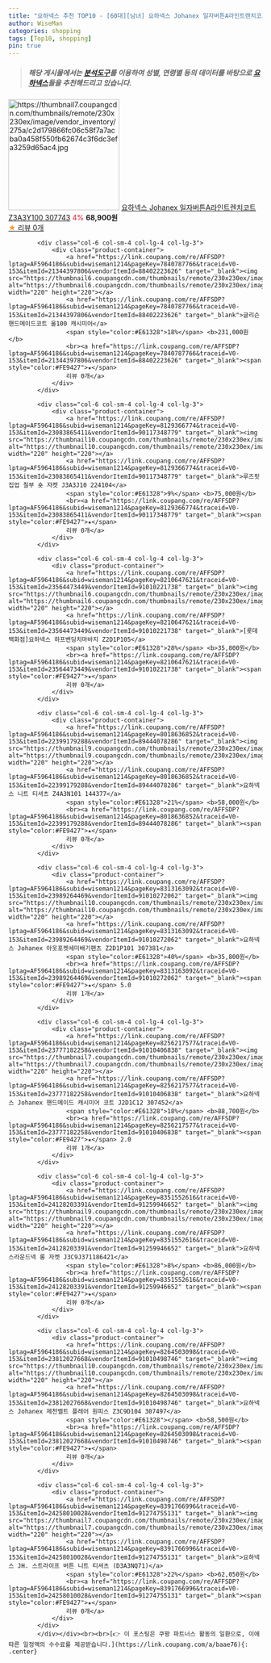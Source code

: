 ```yaml
---
title: "요하넥스 추천 TOP10 - [60대][남녀] 요하넥스 Johanex 일자버튼A라인트렌치코트 Z3A3Y100 307743"
author: WiseMan
categories: shopping
tags: [Top10, shopping]
pin: true
---
```


> ##### 해당 게시물에서는 [**분석도구**](https://itemscout.io/)를 이용하여 **성별**, **연령별** 등의 데이터를 바탕으로 [**요하넥스**](https://link.coupang.com/a/baae76)들을 추천해드리고 있습니다.
<div class="container"><div class="row">
            <div class="col-6 col-sm-4 col-lg-4 col-lg-3">
                <div class="product-container">
                    <a href="https://link.coupang.com/re/AFFSDP?lptag=AF5964186&subid=wiseman1214&pageKey=8313352339&traceid=V0-153&itemId=23989955918&vendorItemId=91010956777" target="_blank"><img src="https://thumbnail7.coupangcdn.com/thumbnails/remote/230x230ex/image/vendor_inventory/275a/c2d179866fc06c58f7a7acba0a458f550fb62674c3f6dc3efa3259d65ac4.jpg" alt="https://thumbnail7.coupangcdn.com/thumbnails/remote/230x230ex/image/vendor_inventory/275a/c2d179866fc06c58f7a7acba0a458f550fb62674c3f6dc3efa3259d65ac4.jpg" width="220" height="220"></a>
                    <a href="https://link.coupang.com/re/AFFSDP?lptag=AF5964186&subid=wiseman1214&pageKey=8313352339&traceid=V0-153&itemId=23989955918&vendorItemId=91010956777" target="_blank">요하넥스 Johanex 일자버튼A라인트렌치코트 Z3A3Y100 307743</a>
                    <span style="color:#E61328">4%</span> <b>68,900원</b>
                    <br><a href="https://link.coupang.com/re/AFFSDP?lptag=AF5964186&subid=wiseman1214&pageKey=8313352339&traceid=V0-153&itemId=23989955918&vendorItemId=91010956777" target="_blank"><span style="color:#FE9427">★</span> 
                    리뷰 0개</a>
                </div>
            </div>
            
            <div class="col-6 col-sm-4 col-lg-4 col-lg-3">
                <div class="product-container">
                    <a href="https://link.coupang.com/re/AFFSDP?lptag=AF5964186&subid=wiseman1214&pageKey=7840787766&traceid=V0-153&itemId=21344397806&vendorItemId=88402223626" target="_blank"><img src="https://thumbnail6.coupangcdn.com/thumbnails/remote/230x230ex/image/vendor_inventory/3e8e/3812fbf8f7cf2ba3ccdfd41939136fa85f98e525c736d8fd298a401bac26.jpg" alt="https://thumbnail6.coupangcdn.com/thumbnails/remote/230x230ex/image/vendor_inventory/3e8e/3812fbf8f7cf2ba3ccdfd41939136fa85f98e525c736d8fd298a401bac26.jpg" width="220" height="220"></a>
                    <a href="https://link.coupang.com/re/AFFSDP?lptag=AF5964186&subid=wiseman1214&pageKey=7840787766&traceid=V0-153&itemId=21344397806&vendorItemId=88402223626" target="_blank">글리슨 핸드메이드코트 울100 캐시미어</a>
                    <span style="color:#E61328">18%</span> <b>231,000원</b>
                    <br><a href="https://link.coupang.com/re/AFFSDP?lptag=AF5964186&subid=wiseman1214&pageKey=7840787766&traceid=V0-153&itemId=21344397806&vendorItemId=88402223626" target="_blank"><span style="color:#FE9427">★</span> 
                    리뷰 0개</a>
                </div>
            </div>
            
            <div class="col-6 col-sm-4 col-lg-4 col-lg-3">
                <div class="product-container">
                    <a href="https://link.coupang.com/re/AFFSDP?lptag=AF5964186&subid=wiseman1214&pageKey=8129366774&traceid=V0-153&itemId=23083865411&vendorItemId=90117348779" target="_blank"><img src="https://thumbnail10.coupangcdn.com/thumbnails/remote/230x230ex/image/vendor_inventory/9b3d/a13281519e35d642fbb3d57756e62cda8cb97dff19681880ee5f0ef136ba.jpg" alt="https://thumbnail10.coupangcdn.com/thumbnails/remote/230x230ex/image/vendor_inventory/9b3d/a13281519e35d642fbb3d57756e62cda8cb97dff19681880ee5f0ef136ba.jpg" width="220" height="220"></a>
                    <a href="https://link.coupang.com/re/AFFSDP?lptag=AF5964186&subid=wiseman1214&pageKey=8129366774&traceid=V0-153&itemId=23083865411&vendorItemId=90117348779" target="_blank">루즈핏 집업 칠부 숏 자켓 J3A3J10 224104</a>
                    <span style="color:#E61328">9%</span> <b>75,000원</b>
                    <br><a href="https://link.coupang.com/re/AFFSDP?lptag=AF5964186&subid=wiseman1214&pageKey=8129366774&traceid=V0-153&itemId=23083865411&vendorItemId=90117348779" target="_blank"><span style="color:#FE9427">★</span> 
                    리뷰 0개</a>
                </div>
            </div>
            
            <div class="col-6 col-sm-4 col-lg-4 col-lg-3">
                <div class="product-container">
                    <a href="https://link.coupang.com/re/AFFSDP?lptag=AF5964186&subid=wiseman1214&pageKey=8210647621&traceid=V0-153&itemId=23564473449&vendorItemId=91010221738" target="_blank"><img src="https://thumbnail6.coupangcdn.com/thumbnails/remote/230x230ex/image/vendor_inventory/8e92/670637ff4437275e11fce95d9553f3677aeadd81ee89641facf25386be9a.jpg" alt="https://thumbnail6.coupangcdn.com/thumbnails/remote/230x230ex/image/vendor_inventory/8e92/670637ff4437275e11fce95d9553f3677aeadd81ee89641facf25386be9a.jpg" width="220" height="220"></a>
                    <a href="https://link.coupang.com/re/AFFSDP?lptag=AF5964186&subid=wiseman1214&pageKey=8210647621&traceid=V0-153&itemId=23564473449&vendorItemId=91010221738" target="_blank">[롯데백화점]요하넥스 하프밴딩치마바지 Z2D1P105</a>
                    <span style="color:#E61328">28%</span> <b>35,800원</b>
                    <br><a href="https://link.coupang.com/re/AFFSDP?lptag=AF5964186&subid=wiseman1214&pageKey=8210647621&traceid=V0-153&itemId=23564473449&vendorItemId=91010221738" target="_blank"><span style="color:#FE9427">★</span> 
                    리뷰 0개</a>
                </div>
            </div>
            
            <div class="col-6 col-sm-4 col-lg-4 col-lg-3">
                <div class="product-container">
                    <a href="https://link.coupang.com/re/AFFSDP?lptag=AF5964186&subid=wiseman1214&pageKey=8018636852&traceid=V0-153&itemId=22399179288&vendorItemId=89444078286" target="_blank"><img src="https://thumbnail9.coupangcdn.com/thumbnails/remote/230x230ex/image/vendor_inventory/cbaa/f5e4625ec1cd7efcb2796600bafc65daff1ea2641ef6f34992ed6ac78dfe.jpg" alt="https://thumbnail9.coupangcdn.com/thumbnails/remote/230x230ex/image/vendor_inventory/cbaa/f5e4625ec1cd7efcb2796600bafc65daff1ea2641ef6f34992ed6ac78dfe.jpg" width="220" height="220"></a>
                    <a href="https://link.coupang.com/re/AFFSDP?lptag=AF5964186&subid=wiseman1214&pageKey=8018636852&traceid=V0-153&itemId=22399179288&vendorItemId=89444078286" target="_blank">요하넥스 니트 티셔츠 Z4A3N101 144377</a>
                    <span style="color:#E61328">21%</span> <b>58,000원</b>
                    <br><a href="https://link.coupang.com/re/AFFSDP?lptag=AF5964186&subid=wiseman1214&pageKey=8018636852&traceid=V0-153&itemId=22399179288&vendorItemId=89444078286" target="_blank"><span style="color:#FE9427">★</span> 
                    리뷰 0개</a>
                </div>
            </div>
            
            <div class="col-6 col-sm-4 col-lg-4 col-lg-3">
                <div class="product-container">
                    <a href="https://link.coupang.com/re/AFFSDP?lptag=AF5964186&subid=wiseman1214&pageKey=8313163092&traceid=V0-153&itemId=23989264469&vendorItemId=91010272062" target="_blank"><img src="https://thumbnail10.coupangcdn.com/thumbnails/remote/230x230ex/image/vendor_inventory/9341/04ecb8d3e4b9210f659f4323d8a8637f8f637e7e2b289922f9ca3f13a6bc.jpg" alt="https://thumbnail10.coupangcdn.com/thumbnails/remote/230x230ex/image/vendor_inventory/9341/04ecb8d3e4b9210f659f4323d8a8637f8f637e7e2b289922f9ca3f13a6bc.jpg" width="220" height="220"></a>
                    <a href="https://link.coupang.com/re/AFFSDP?lptag=AF5964186&subid=wiseman1214&pageKey=8313163092&traceid=V0-153&itemId=23989264469&vendorItemId=91010272062" target="_blank">요하넥스 Johanex 아웃포켓세미배기팬츠 Z2D1P101 307381</a>
                    <span style="color:#E61328">40%</span> <b>35,800원</b>
                    <br><a href="https://link.coupang.com/re/AFFSDP?lptag=AF5964186&subid=wiseman1214&pageKey=8313163092&traceid=V0-153&itemId=23989264469&vendorItemId=91010272062" target="_blank"><span style="color:#FE9427">★</span> 5.0
                    리뷰 1개</a>
                </div>
            </div>
            
            <div class="col-6 col-sm-4 col-lg-4 col-lg-3">
                <div class="product-container">
                    <a href="https://link.coupang.com/re/AFFSDP?lptag=AF5964186&subid=wiseman1214&pageKey=8256217577&traceid=V0-153&itemId=23777182258&vendorItemId=91010406838" target="_blank"><img src="https://thumbnail7.coupangcdn.com/thumbnails/remote/230x230ex/image/vendor_inventory/d476/d084c4a9147ebff47bcfb2494be152e53808102654633fe41e36f4141517.jpg" alt="https://thumbnail7.coupangcdn.com/thumbnails/remote/230x230ex/image/vendor_inventory/d476/d084c4a9147ebff47bcfb2494be152e53808102654633fe41e36f4141517.jpg" width="220" height="220"></a>
                    <a href="https://link.coupang.com/re/AFFSDP?lptag=AF5964186&subid=wiseman1214&pageKey=8256217577&traceid=V0-153&itemId=23777182258&vendorItemId=91010406838" target="_blank">요하넥스 Johanex 핸드메이드 캐시미어 코트 J2D1C12 307452</a>
                    <span style="color:#E61328">18%</span> <b>88,700원</b>
                    <br><a href="https://link.coupang.com/re/AFFSDP?lptag=AF5964186&subid=wiseman1214&pageKey=8256217577&traceid=V0-153&itemId=23777182258&vendorItemId=91010406838" target="_blank"><span style="color:#FE9427">★</span> 2.0
                    리뷰 1개</a>
                </div>
            </div>
            
            <div class="col-6 col-sm-4 col-lg-4 col-lg-3">
                <div class="product-container">
                    <a href="https://link.coupang.com/re/AFFSDP?lptag=AF5964186&subid=wiseman1214&pageKey=8351552616&traceid=V0-153&itemId=24128203391&vendorItemId=91259946652" target="_blank"><img src="https://thumbnail9.coupangcdn.com/thumbnails/remote/230x230ex/image/vendor_inventory/8c46/cf3a3b4ad1450535a35deaaf26c49d1be1163e08372a830bdaf4f7ed60d4.jpg" alt="https://thumbnail9.coupangcdn.com/thumbnails/remote/230x230ex/image/vendor_inventory/8c46/cf3a3b4ad1450535a35deaaf26c49d1be1163e08372a830bdaf4f7ed60d4.jpg" width="220" height="220"></a>
                    <a href="https://link.coupang.com/re/AFFSDP?lptag=AF5964186&subid=wiseman1214&pageKey=8351552616&traceid=V0-153&itemId=24128203391&vendorItemId=91259946652" target="_blank">요하넥스라운드넥 롱 자켓 J3C9J371186421</a>
                    <span style="color:#E61328">8%</span> <b>86,000원</b>
                    <br><a href="https://link.coupang.com/re/AFFSDP?lptag=AF5964186&subid=wiseman1214&pageKey=8351552616&traceid=V0-153&itemId=24128203391&vendorItemId=91259946652" target="_blank"><span style="color:#FE9427">★</span> 
                    리뷰 0개</a>
                </div>
            </div>
            
            <div class="col-6 col-sm-4 col-lg-4 col-lg-3">
                <div class="product-container">
                    <a href="https://link.coupang.com/re/AFFSDP?lptag=AF5964186&subid=wiseman1214&pageKey=8264503098&traceid=V0-153&itemId=23812027668&vendorItemId=91010498746" target="_blank"><img src="https://thumbnail10.coupangcdn.com/thumbnails/remote/230x230ex/image/vendor_inventory/990d/45206d3e5f3956d9a0edf82ecdedded127f9fd67daa5703e48d1f03c8282.jpg" alt="https://thumbnail10.coupangcdn.com/thumbnails/remote/230x230ex/image/vendor_inventory/990d/45206d3e5f3956d9a0edf82ecdedded127f9fd67daa5703e48d1f03c8282.jpg" width="220" height="220"></a>
                    <a href="https://link.coupang.com/re/AFFSDP?lptag=AF5964186&subid=wiseman1214&pageKey=8264503098&traceid=V0-153&itemId=23812027668&vendorItemId=91010498746" target="_blank">요하넥스 Johanex 제천벨트 플레어 원피스 Z3C9D104 307497</a>
                    <span style="color:#E61328"></span> <b>58,500원</b>
                    <br><a href="https://link.coupang.com/re/AFFSDP?lptag=AF5964186&subid=wiseman1214&pageKey=8264503098&traceid=V0-153&itemId=23812027668&vendorItemId=91010498746" target="_blank"><span style="color:#FE9427">★</span> 
                    리뷰 0개</a>
                </div>
            </div>
            
            <div class="col-6 col-sm-4 col-lg-4 col-lg-3">
                <div class="product-container">
                    <a href="https://link.coupang.com/re/AFFSDP?lptag=AF5964186&subid=wiseman1214&pageKey=8391766996&traceid=V0-153&itemId=24258010028&vendorItemId=91274755131" target="_blank"><img src="https://thumbnail7.coupangcdn.com/thumbnails/remote/230x230ex/image/vendor_inventory/8b76/c5038ee2b29329d373cdee50e01e4793754efc08709b89cb3cda72ed06a1.jpg" alt="https://thumbnail7.coupangcdn.com/thumbnails/remote/230x230ex/image/vendor_inventory/8b76/c5038ee2b29329d373cdee50e01e4793754efc08709b89cb3cda72ed06a1.jpg" width="220" height="220"></a>
                    <a href="https://link.coupang.com/re/AFFSDP?lptag=AF5964186&subid=wiseman1214&pageKey=8391766996&traceid=V0-153&itemId=24258010028&vendorItemId=91274755131" target="_blank">요하넥스 JH. 스트라이프 버튼 니트 티셔츠 (D3A3NQ71)</a>
                    <span style="color:#E61328">22%</span> <b>62,050원</b>
                    <br><a href="https://link.coupang.com/re/AFFSDP?lptag=AF5964186&subid=wiseman1214&pageKey=8391766996&traceid=V0-153&itemId=24258010028&vendorItemId=91274755131" target="_blank"><span style="color:#FE9427">★</span> 
                    리뷰 0개</a>
                </div>
            </div>
            </div></div><br><br>[👉 이 포스팅은 쿠팡 파트너스 활동의 일환으로, 이에 따른 일정액의 수수료를 제공받습니다.](https://link.coupang.com/a/baae76){: .center}